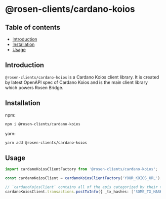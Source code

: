 # @rosen-clients/cardano-koios

## Table of contents

- [Introduction](#introduction)
- [Installation](#installation)
- [Usage](#usage)

## Introduction

`@rosen-clients/cardano-koios` is a Cardano Koios client library. It is created
by latest OpenAPI spec of Cardano Koios and is the main client library which
powers Rosen Bridge.

## Installation

npm:

```sh
npm i @rosen-clients/cardano-koios
```

yarn:

```sh
yarn add @rosen-clients/cardano-koios
```

## Usage

```ts
import cardanoKoiosClientFactory from '@rosen-clients/cardano-koios';

const cardanoKoiosClient = cardanoKoiosClientFactory('YOUR_KOIOS_URL');

// `cardanoKoiosClient` contains all of the apis categorized by their tag, e.g.
cardanoKoiosClient.transactions.postTxInfo({ _tx_hashes: ['SOME_TX_HASH'] });
```
